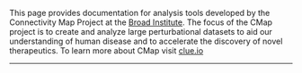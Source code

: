 This page provides documentation for analysis tools developed by the Connectivity Map Project at the [Broad Institute](https://www.broadinstitute.org). The focus of the CMap project is to create and analyze large perturbational datasets to aid our understanding of human disease and to accelerate the discovery of novel therapeutics. To learn more about CMap visit [clue.io](https://clue.io)

---
